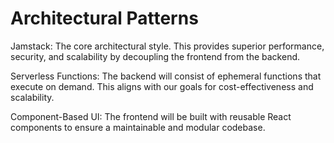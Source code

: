 # Architectural Patterns

Jamstack: The core architectural style. This provides superior performance, security, and scalability by decoupling the frontend from the backend.

Serverless Functions: The backend will consist of ephemeral functions that execute on demand. This aligns with our goals for cost-effectiveness and scalability.

Component-Based UI: The frontend will be built with reusable React components to ensure a maintainable and modular codebase.